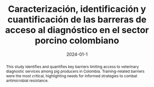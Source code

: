 ---
title:          "Caracterización, identificación y cuantificación de las barreras de acceso al diagnóstico en el sector porcino colombiano"
date:           2024-01-1
selected:       false
pub:            "Revista de Medicina Veterinaria"
pub_date:       "2021"
type: "journal"
abstract: >-
  This study identifies and quantifies key barriers limiting access to veterinary diagnostic services among pig producers in Colombia. Training-related barriers were the most critical, highlighting needs for informed strategies to combat antimicrobial resistance.

cover:          /assets/images/covers/pig.webp
authors:
  - Natalia Rodríguez Castañeda
  - Cristian Pulido
  - Clara Marcela Rodríguez Moreno
  - Fausto Camilo Moreno Vásquez 
  - Gloria Cristina Córdoba Currea
  - Francisco Gómez
links:
  Paper: https://doi.org/10.19052/mv.vol1.iss48.6
---